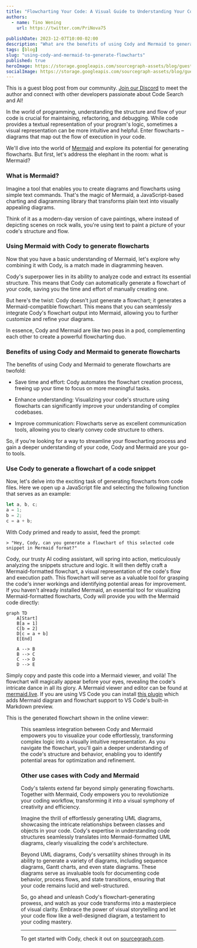 ```yaml
---
title: "Flowcharting Your Code: A Visual Guide to Understanding Your Codebase"
authors:
  - name: Tino Wening
    url: https://twitter.com/PriNova75
  
publishDate: 2023-12-07T10:00-02:00
description: "What are the benefits of using Cody and Mermaid to generate flowcharts? Guest author, Tino Wening, gives a visual guide to understanding your codebase."
tags: [blog]
slug: "using-cody-and-mermaid-to-generate-flowcharts"
published: true
heroImage: https://storage.googleapis.com/sourcegraph-assets/blog/guest-blog-flowcharting-code-cody-mermaid-og.png
socialImage: https://storage.googleapis.com/sourcegraph-assets/blog/guest-blog-flowcharting-code-cody-mermaid-og.png
---
```


<Alert type="secondary">This is a guest blog post from our community. <a href="https://discord.com/servers/sourcegraph-969688426372825169" target="_blank">Join our Discord</a> to meet the author and connect with other developers passionate about Code Search and AI!</Alert>

In the world of programming, understanding the structure and flow of your code is crucial for maintaining, refactoring, and debugging. While code provides a textual representation of your program's logic, sometimes a visual representation can be more intuitive and helpful. Enter flowcharts – diagrams that map out the flow of execution in your code.

We'll dive into the world of [Mermaid](https://mermaid.js.org) and explore its potential for generating flowcharts. But first, let's address the elephant in the room: what is Mermaid?


### What is Mermaid?

Imagine a tool that enables you to create diagrams and flowcharts using simple text commands. That's the magic of Mermaid, a JavaScript-based charting and diagramming library that transforms plain text into visually appealing diagrams.

Think of it as a modern-day version of cave paintings, where instead of depicting scenes on rock walls, you're using text to paint a picture of your code's structure and flow.


### Using Mermaid with Cody to generate flowcharts

Now that you have a basic understanding of Mermaid, let's explore why combining it with Cody, is a match made in diagramming heaven.

Cody's superpower lies in its ability to analyze code and extract its essential structure. This means that Cody can automatically generate a flowchart of your code, saving you the time and effort of manually creating one.

But here's the twist: Cody doesn't just generate a flowchart; it generates a Mermaid-compatible flowchart. This means that you can seamlessly integrate Cody's flowchart output into Mermaid, allowing you to further customize and refine your diagrams.

In essence, Cody and Mermaid are like two peas in a pod, complementing each other to create a powerful flowcharting duo.


### Benefits of using Cody and Mermaid to generate flowcharts

The benefits of using Cody and Mermaid to generate flowcharts are twofold:

* Save time and effort: Cody automates the flowchart creation process, freeing up your time to focus on more meaningful tasks.

* Enhance understanding: Visualizing your code's structure using flowcharts can significantly improve your understanding of complex codebases.

* Improve communication: Flowcharts serve as excellent communication tools, allowing you to clearly convey code structure to others.

So, if you're looking for a way to streamline your flowcharting process and gain a deeper understanding of your code, Cody and Mermaid are your go-to tools.


### Use Cody to generate a flowchart of a code snippet

Now, let's delve into the exciting task of generating flowcharts from code files. Here we open up a JavaScript file and selecting the following function that serves as an example: 

```js
let a, b, c;
a = 1;
b = 2;
c = a + b;
```

With Cody primed and ready to assist, feed the prompt: 


    > "Hey, Cody, can you generate a flowchart of this selected code snippet in Mermaid format?"

Cody, our trusty AI coding assistant, will spring into action, meticulously analyzing the snippets structure and logic. It will then deftly craft a Mermaid-formatted flowchart, a visual representation of the code's flow and execution path. This flowchart will serve as a valuable tool for grasping the code's inner workings and identifying potential areas for improvement. If you haven't already installed Mermaid, an essential tool for visualizing Mermaid-formatted flowcharts, Cody will provide you with the Mermaid code directly:

```mermaid
graph TD
    A[Start]
    B[a = 1]
    C[b = 2] 
    D[c = a + b]
    E[End]

    A --> B
    B --> C
    C --> D
    D --> E
```

Simply copy and paste this code into a Mermaid viewer, and voilà! The flowchart will magically appear before your eyes, revealing the code's intricate dance in all its glory. A Mermaid viewer and editor can be found at [mermaid.live](https://mermaid.live/). If you are using VS Code you can install [this plugin](https://marketplace.visualstudio.com/items?itemName=bierner.markdown-mermaid) which adds Mermaid diagram and flowchart support to VS Code's built-in Markdown preview.

This is the generated flowchart shown in the online viewer:

<Figure
  src="https://storage.googleapis.com/sourcegraph-assets/blog/guest-blog-post-using-cody-and-mermaid-to-generate-flowcharts.png"
  caption="Cody for VS Code generating Mermaid flowcharts"
/>

This seamless integration between Cody and Mermaid empowers you to visualize your code effortlessly, transforming complex logic into a visually intuitive representation. As you navigate the flowchart, you'll gain a deeper understanding of the code's structure and behavior, enabling you to identify potential areas for optimization and refinement.


### Other use cases with Cody and Mermaid

Cody's talents extend far beyond simply generating flowcharts. Together with Mermaid, Cody empowers you to revolutionize your coding workflow, transforming it into a visual symphony of creativity and efficiency.

Imagine the thrill of effortlessly generating UML diagrams, showcasing the intricate relationships between classes and objects in your code. Cody's expertise in understanding code structures seamlessly translates into Mermaid-formatted UML diagrams, clearly visualizing the code's architecture.

Beyond UML diagrams, Cody's versatility shines through in its ability to generate a variety of diagrams, including sequence diagrams, Gantt charts, and even state diagrams. These diagrams serve as invaluable tools for documenting code behavior, process flows, and state transitions, ensuring that your code remains lucid and well-structured.

So, go ahead and unleash Cody's flowchart-generating prowess, and watch as your code transforms into a masterpiece of visual clarity. Embrace the power of visual storytelling and let your code flow like a well-designed diagram, a testament to your coding mastery.

<hr style={{marginTop:"2rem",marginBottom:"2rem"}} />

To get started with Cody, check it out on [sourcegraph.com](https://sourcegraph.com/cody).
